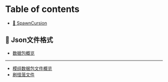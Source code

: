 # Table of contents

* [🍄 SpawnCursion](docs/DOC_HOMEPAGE.md)

## 🧩 Json文件格式

* [数据包概览](json-wen-jian-ge-shi/shu-ju-bao-gai-lan.md)

***

* [模组数据包文件概览](mo-zu-shu-ju-bao-wen-jian-gai-lan.md)
* [刷怪笼文件](shua-guai-long-wen-jian.md)
